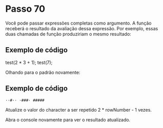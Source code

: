 # Passo 70

Você pode passar expressões completas como argumento. A função receberá o resultado da avaliação dessa expressão. Por exemplo, essas duas chamadas de função produziriam o mesmo resultado:

## Exemplo de código

test(2 * 3 + 1);
test(7);

Olhando para o padrão novamente:

## Exemplo de código
`··#··
·###·
#####`

Atualize o valor do character a ser repetido 2 * rowNumber - 1 vezes.

Abra o console novamente para ver o resultado atualizado.